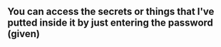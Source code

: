 <h2> You can access the secrets or things that I've putted inside it by just entering the password (given) </h2>
